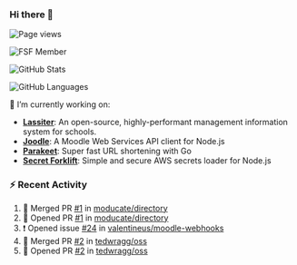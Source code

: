 ### Hi there 👋

![Page views](https://visitor-badge.glitch.me/badge?page_id=lukecarr.lukecarr)

![FSF Member](https://static.fsf.org/nosvn/associate/crm/5272261.png)

![GitHub Stats](https://github-readme-stats.vercel.app/api?username=lukecarr&show_icons=true)

![GitHub Languages](https://github-readme-stats.vercel.app/api/top-langs?username=lukecarr&layout=compact)

🔭 I’m currently working on:

- **[Lassiter](https://github.com/lassiter-mis)**: An open-source, highly-performant management information system for schools.
- **[Joodle](https://github.com/lukecarr/joodle)**: A Moodle Web Services API client for Node.js
- **[Parakeet](https://github.com/lukecarr/parakeet)**: Super fast URL shortening with Go
- **[Secret Forklift](https://github.com/lukecarr/secret-forklift)**: Simple and secure AWS secrets loader for Node.js

### :zap: Recent Activity

<!--START_SECTION:activity-->
1. 🎉 Merged PR [#1](https://github.com/moducate/directory/pull/1) in [moducate/directory](https://github.com/moducate/directory)
2. 💪 Opened PR [#1](https://github.com/moducate/directory/pull/1) in [moducate/directory](https://github.com/moducate/directory)
3. ❗️ Opened issue [#24](https://github.com/valentineus/moodle-webhooks/issues/24) in [valentineus/moodle-webhooks](https://github.com/valentineus/moodle-webhooks)
4. 🎉 Merged PR [#2](https://github.com/tedwragg/oss/pull/2) in [tedwragg/oss](https://github.com/tedwragg/oss)
5. 💪 Opened PR [#2](https://github.com/tedwragg/oss/pull/2) in [tedwragg/oss](https://github.com/tedwragg/oss)
<!--END_SECTION:activity-->
